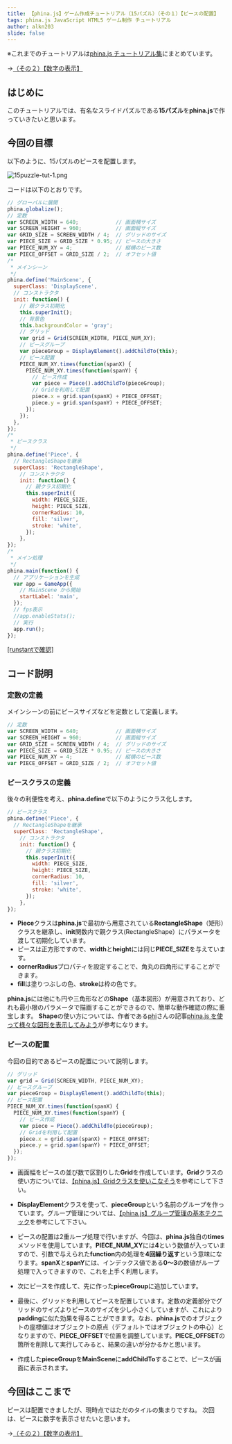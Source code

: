 ```yaml
---
title: 【phina.js】ゲーム作成チュートリアル（15パズル）（その１）【ピースの配置】
tags: phina.js JavaScript HTML5 ゲーム制作 チュートリアル
author: alkn203
slide: false
---
```

※これまでのチュートリアルは[phina.js チュートリアル集](https://qiita.com/alkn203/items/2150f739d383b4fd5a92)にまとめています。

→[（その２）【数字の表示】](https://qiita.com/alkn203/items/c293dcac4a7046233d5e)

## はじめに
このチュートリアルでは、有名なスライドパズルである**15パズル**を**phina.js**で作っていきたいと思います。

## 今回の目標
以下のように、15パズルのピースを配置します。

![15puzzle-tut-1.png](https://qiita-image-store.s3.amazonaws.com/0/67114/25a75b28-ec5e-3af0-ddd5-b9a759432cf5.png)

コードは以下のとおりです。

```js
// グローバルに展開
phina.globalize();
// 定数
var SCREEN_WIDTH = 640;            // 画面横サイズ
var SCREEN_HEIGHT = 960;           // 画面縦サイズ
var GRID_SIZE = SCREEN_WIDTH / 4;  // グリッドのサイズ
var PIECE_SIZE = GRID_SIZE * 0.95; // ピースの大きさ
var PIECE_NUM_XY = 4;              // 縦横のピース数
var PIECE_OFFSET = GRID_SIZE / 2;  // オフセット値
/*
 * メインシーン
 */
phina.define('MainScene', {
  superClass: 'DisplayScene',
  // コンストラクタ
  init: function() {
    // 親クラス初期化
    this.superInit();
    // 背景色
    this.backgroundColor = 'gray';
    // グリッド
    var grid = Grid(SCREEN_WIDTH, PIECE_NUM_XY);
    // ピースグループ
    var pieceGroup = DisplayElement().addChildTo(this);
    // ピース配置
    PIECE_NUM_XY.times(function(spanX) {
      PIECE_NUM_XY.times(function(spanY) {
        // ピース作成
        var piece = Piece().addChildTo(pieceGroup);
        // Gridを利用して配置
        piece.x = grid.span(spanX) + PIECE_OFFSET;
        piece.y = grid.span(spanY) + PIECE_OFFSET;
      });
    });
  },
});
/*
 * ピースクラス
 */
phina.define('Piece', {
  // RectangleShapeを継承
  superClass: 'RectangleShape',
    // コンストラクタ
    init: function() {
      // 親クラス初期化
      this.superInit({
        width: PIECE_SIZE,
        height: PIECE_SIZE,
        cornerRadius: 10,
        fill: 'silver',
        stroke: 'white',
      });
    },
});
/*
 * メイン処理
 */
phina.main(function() {
  // アプリケーションを生成
  var app = GameApp({
    // MainScene から開始
    startLabel: 'main',
  });
  // fps表示
  //app.enableStats();
  // 実行
  app.run();
});
```

<a href="http://runstant.com/alkn203/projects/bf291944" target="_blank">[runstantで確認]</a>

## コード説明
### 定数の定義
メインシーンの前にピースサイズなどを定数として定義します。

```js
// 定数
var SCREEN_WIDTH = 640;            // 画面横サイズ
var SCREEN_HEIGHT = 960;           // 画面縦サイズ
var GRID_SIZE = SCREEN_WIDTH / 4;  // グリッドのサイズ
var PIECE_SIZE = GRID_SIZE * 0.95; // ピースの大きさ
var PIECE_NUM_XY = 4;              // 縦横のピース数
var PIECE_OFFSET = GRID_SIZE / 2;  // オフセット値
```

### ピースクラスの定義
後々の利便性を考え、**phina.define**で以下のようにクラス化します。

```js
// ピースクラス
phina.define('Piece', {
  // RectangleShapeを継承
  superClass: 'RectangleShape',
    // コンストラクタ
    init: function() {
      // 親クラス初期化
      this.superInit({
        width: PIECE_SIZE,
        height: PIECE_SIZE,
        cornerRadius: 10,
        fill: 'silver',
        stroke: 'white',
      });
    },
});
```

* **Piece**クラスは**phina.js**で最初から用意されている**RectangleShape**（矩形）クラスを継承し、**init**関数内で親クラス(RectangleShape）にパラメータを渡して初期化しています。
* ピースは正方形ですので、**width**と**height**には同じ**PIECE_SIZE**を与えています。
* **cornerRadius**プロパティを設定することで、角丸の四角形にすることができます。
* **fill**は塗りつぶしの色、**stroke**は枠の色です。

**phina.js**には他にも円や三角形などの**Shape**（基本図形）が用意されており、どれも最小限のパラメータで描画することができるので、簡単な動作確認の際に重宝します。
**Shape**の使い方については、作者である[phi](https://twitter.com/phi_jp)さんの記事[phina.js を使って様々な図形を表示してみよう](http://phiary.me/phinajs-shape-collection/)が参考になります。

### ピースの配置
今回の目的であるピースの配置について説明します。

```js
// グリッド
var grid = Grid(SCREEN_WIDTH, PIECE_NUM_XY);
// ピースグループ
var pieceGroup = DisplayElement().addChildTo(this);
// ピース配置
PIECE_NUM_XY.times(function(spanX) {
  PIECE_NUM_XY.times(function(spanY) {
    // ピース作成
    var piece = Piece().addChildTo(pieceGroup);
    // Gridを利用して配置
    piece.x = grid.span(spanX) + PIECE_OFFSET;
    piece.y = grid.span(spanY) + PIECE_OFFSET;
  });
});
```

* 画面幅をピースの並び数で区割りした**Grid**を作成しています。**Grid**クラスの使い方については、[【phina.js】Gridクラスを使いこなそう](http://qiita.com/alkn203/items/d176a10d4e38d15e4062)を参考にして下さい。

* **DisplayElement**クラスを使って、**pieceGroup**という名前のグループを作っています。グループ管理については、[【phina.js】グループ管理の基本テクニック](http://qiita.com/alkn203/items/8ad0b80175d23d03bd49)を参考にして下さい。

* ピースの配置は2重ループ処理で行いますが、今回は、**phina.js**独自の**times**メソッドを使用しています。**PIECE_NUM_XY**には**4**という数値が入っていますので、引数で与えられた**function**内の処理を**4回繰り返す**という意味になります。**spanX**と**spanY**には、インデックス値である**0～3**の数値がループ処理で入ってきますので、これを上手く利用します。
* 次にピースを作成して、先に作った**pieceGroup**に追加しています。

* 最後に、グリッドを利用してピースを配置しています。定数の定義部分でグリッドのサイズよりピースのサイズを少し小さくしていますが、これにより**padding**に似た効果を得ることができます。なお、**phina.js**でのオブジェクトの座標値はオブジェクトの原点（デフォルトではオブジェクトの中心）となりますので、**PIECE_OFFSET**で位置を調整しています。**PIECE_OFFSET**の箇所を削除して実行してみると、結果の違いが分かるかと思います。

* 作成した**pieceGroup**を**MainScene**に**addChildTo**することで、ピースが画面に表示されます。

## 今回はここまで
ピースは配置できましたが、現時点ではただのタイルの集まりですね。
次回は、ピースに数字を表示させたいと思います。

→[（その２）【数字の表示】](https://qiita.com/alkn203/items/c293dcac4a7046233d5e)


